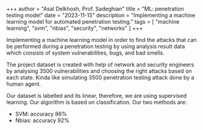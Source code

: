 +++
author = "Asal Delkhosh, Prof. Sadeghian"
title = "ML: penetration testing model"
date = "2023-11-15"
description = "Implementing a machine learning model for automated penetration testing."
tags = [
    "machine learning",
    "svm",
    "nbias",
    "security",
    "networks"
]
+++

Implementing a machine learning model in order to find the attacks that can be performed during a penetration testing by using analysis result data which consists of system vulnerabilities, bugs, and bad smells.

<!--more-->

The project dataset is created with help of network and security engineers by analysing 3500 vulnerabilities and choosing the right attacks based on each state. Kinda like simulating 3500 penetration testing attack done by a human agent.

Our dataset is labelled and its linear, therefore, we are using supervised learning. Our algorithm is based on classification. Our two methods are:

- SVM: accuracy 86%
- Nbias: accuracy 92%
